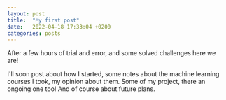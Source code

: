 ```yaml
---
layout: post
title:  "My first post"
date:   2022-04-18 17:33:04 +0200
categories: posts
---
```


After a few hours of trial and error, and some solved challenges here we are!

I'll soon post about how I started, some notes about the machine learning courses I took,
my opinion about them. Some of my project, there an ongoing one too! And of course about future
plans.
